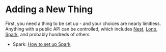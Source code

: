 Adding a New Thing
===
First, you need a thing to be set up - and your choices are nearly limitless. Anything with a public
API can be controlled, which includes [Nest](http://nest.com), [Lono](http://lono.io),
[Spark](http://spark.io), and probably hundreds of others.

- Spark: [How to set up Spark](/docs/addspark)
